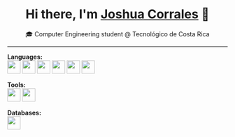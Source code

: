 <h1 align="center">
  Hi there, I'm <a href="#">Joshua Corrales</a> 👋
</h1>

<p align="center">
  🎓 Computer Engineering student @ Tecnológico de Costa Rica  
</p>

---

**Languages:**  
<img src="https://cdn.jsdelivr.net/gh/devicons/devicon/icons/python/python-original.svg" width="30" />
<img src="https://cdn.jsdelivr.net/gh/devicons/devicon/icons/cplusplus/cplusplus-original.svg" width="30" />
<img src="https://cdn.jsdelivr.net/gh/devicons/devicon/icons/java/java-original.svg" width="30" />
<img src="https://cdn.jsdelivr.net/gh/devicons/devicon/icons/javascript/javascript-original.svg" width="30" />
<img src="https://cdn.jsdelivr.net/gh/devicons/devicon/icons/html5/html5-original.svg" width="30" />
<img src="https://cdn.jsdelivr.net/gh/devicons/devicon/icons/css3/css3-original.svg" width="30" />

**Tools:**  
<img src="https://cdn.jsdelivr.net/gh/devicons/devicon/icons/nodejs/nodejs-original.svg" width="30" />
<img src="https://cdn.jsdelivr.net/gh/devicons/devicon/icons/docker/docker-original.svg" width="30" />

**Databases:**  
<img src="https://cdn.jsdelivr.net/gh/devicons/devicon/icons/mysql/mysql-original.svg" width="30" />
